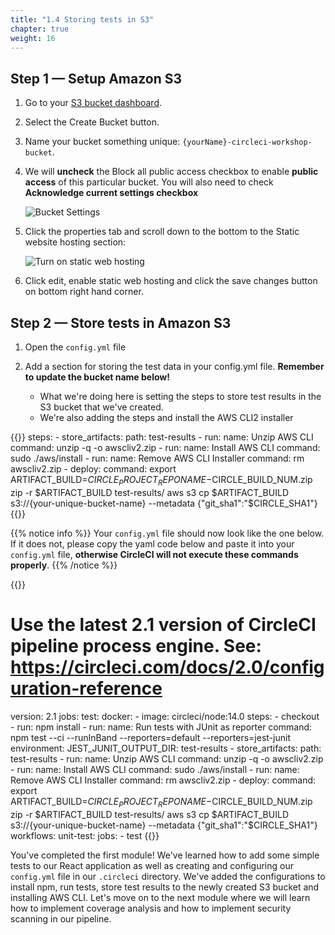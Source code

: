 ```yaml
---
title: "1.4 Storing tests in S3"
chapter: true
weight: 16
---
```


## Step 1 &mdash; Setup Amazon S3

1. Go to your [S3 bucket dashboard](https://s3.console.aws.amazon.com/s3/home?region=us-east-1#).

2. Select the Create Bucket button.

3. Name your bucket something unique: `{yourName}-circleci-workshop-bucket`.

4. We will **uncheck** the Block all public access checkbox to enable **public access** of this particular bucket. You will also need to check **Acknowledge current settings checkbox**

    ![Bucket Settings](/images/create-s3-bucket.png)

5. Click the properties tab and scroll down to the bottom to the Static website hosting section:

    ![Turn on static web hosting](/images/s3-static-web-hosting.png)

6. Click edit, enable static web hosting and click the save changes button on bottom right hand corner.

## Step 2 &mdash; Store tests in Amazon S3

1. Open the `config.yml` file

2. Add a section for storing the test data in your config.yml file. **Remember to update the bucket name below!**
    * What we're doing here is setting the steps to store test results in the S3 bucket that we've created.
    * We're also adding the steps  and install the AWS CLI2 installer

{{<highlight yaml>}}
steps:
    - store_artifacts:
        path: test-results
    - run:
        name: Unzip AWS CLI
        command: unzip -q -o awscliv2.zip
    - run:
        name: Install AWS CLI
        command: sudo ./aws/install
    - run:
        name: Remove AWS CLI Installer
        command: rm awscliv2.zip
    - deploy:
        command:
            export ARTIFACT_BUILD=$CIRCLE_PROJECT_REPONAME-$CIRCLE_BUILD_NUM.zip
            zip -r $ARTIFACT_BUILD test-results/
            aws s3 cp $ARTIFACT_BUILD s3://{your-unique-bucket-name} --metadata {\"git_sha1\":\"$CIRCLE_SHA1\"}
{{</highlight>}}

{{% notice info %}}
Your `config.yml` file should now look like the one below. If it does not, please copy the yaml code below and paste it into your `config.yml` file, **otherwise CircleCI will not execute these commands properly**.
{{% /notice %}}

{{<highlight yaml>}}
# Use the latest 2.1 version of CircleCI pipeline process engine. See: https://circleci.com/docs/2.0/configuration-reference
version: 2.1
jobs:
    test:
        docker:
            - image: circleci/node:14.0
        steps:
            - checkout
            - run: npm install
            - run:
                name: Run tests with JUnit as reporter
                command: npm test --ci --runInBand --reporters=default --reporters=jest-junit
                environment:
                    JEST_JUNIT_OUTPUT_DIR: test-results
            - store_artifacts:
                path: test-results
            - run:
                name: Unzip AWS CLI
                command: unzip -q -o awscliv2.zip
            - run:
                name: Install AWS CLI
                command: sudo ./aws/install
            - run:
                name: Remove AWS CLI Installer
                command: rm awscliv2.zip
            - deploy:
                command:
                    export ARTIFACT_BUILD=$CIRCLE_PROJECT_REPONAME-$CIRCLE_BUILD_NUM.zip
                    zip -r $ARTIFACT_BUILD test-results/
                    aws s3 cp $ARTIFACT_BUILD s3://{your-unique-bucket-name} --metadata {\"git_sha1\":\"$CIRCLE_SHA1\"}
workflows:
    unit-test:
        jobs:
            - test
{{</highlight>}}

You've completed the first module! We've learned how to add some simple tests to our React application as well as creating and configuring our `config.yml` file in our `.circleci` directory. We've added the configurations to install npm, run tests, store test results to the newly created S3 bucket and installing AWS CLI. Let's move on to the next module where we will learn how to implement coverage analysis and how to implement security scanning in our pipeline.